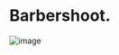 # Barbershoot.

![image](https://github.com/Cristianimba/Barbershoot./assets/141958466/e208c4dd-0299-4c92-858f-60b2f3e30858)
